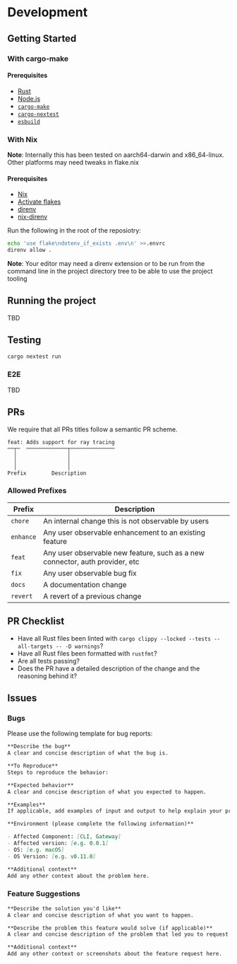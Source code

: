 # Development

## Getting Started

### With cargo-make

#### Prerequisites

- [Rust](https://www.rust-lang.org/learn/get-started)
- [Node.js](https://nodejs.org)
- [`cargo-make`](https://github.com/sagiegurari/cargo-make#installation) <!-- TBD -->
- [`cargo-nextest`](https://nexte.st/book/installation.html)
- [`esbuild`](https://esbuild.github.io/getting-started/#install-esbuild)

### With Nix

**Note**: Internally this has been tested on aarch64-darwin and x86_64-linux. Other platforms may need tweaks in flake.nix

#### Prerequisites

- [Nix](https://nixos.org/download.html)
- [Activate flakes](https://nixos.wiki/wiki/Flakes)
- [direnv](https://github.com/direnv/direnv)
- [nix-direnv](https://github.com/nix-community/nix-direnv)

Run the following in the root of the reposiotry:

```sh
echo 'use flake\ndotenv_if_exists .env\n' >>.envrc
direnv allow .
```

**Note**: Your editor may need a direnv extension or to be run from the command line in the project directory tree to be able to use the project tooling

## Running the project

TBD

<!-- will be added once this moves and is a crate -->

## Testing

```sh
cargo nextest run
```

### E2E

TBD

## PRs

We require that all PRs titles follow a semantic PR scheme.

```
feat: Adds support for ray tracing
──┬─  ─────────────┬──────────────
  │                │
  │                │
  │                │
Prefix        Description
```

### Allowed Prefixes

| Prefix    | Description                                                                  |
| --------- | ---------------------------------------------------------------------------- |
| `chore`   | An internal change this is not observable by users                           |
| `enhance` | Any user observable enhancement to an existing feature                       |
| `feat`    | Any user observable new feature, such as a new connector, auth provider, etc |
| `fix`     | Any user observable bug fix                                                  |
| `docs`    | A documentation change                                                       |
| `revert`  | A revert of a previous change                                                |

## PR Checklist

- Have all Rust files been linted with `cargo clippy --locked --tests --all-targets -- -D warnings`?
- Have all Rust files been formatted with `rustfmt`?
- Are all tests passing?
- Does the PR have a detailed description of the change and the reasoning behind it?

## Issues

### Bugs

Please use the following template for bug reports:

```md
**Describe the bug**
A clear and concise description of what the bug is.

**To Reproduce**
Steps to reproduce the behavior:

**Expected behavior**
A clear and concise description of what you expected to happen.

**Examples**
If applicable, add examples of input and output to help explain your problem.

**Environment (please complete the following information)**

- Affected Component: [CLI, Gateway]
- Affected version: [e.g. 0.0.1]
- OS: [e.g. macOS]
- OS Version: [e.g. v0.11.0]

**Additional context**
Add any other context about the problem here.
```

### Feature Suggestions

```md
**Describe the solution you'd like**
A clear and concise description of what you want to happen.

**Describe the problem this feature would solve (if applicable)**
A clear and concise description of the problem that led you to request this issue

**Additional context**
Add any other context or screenshots about the feature request here.
```
